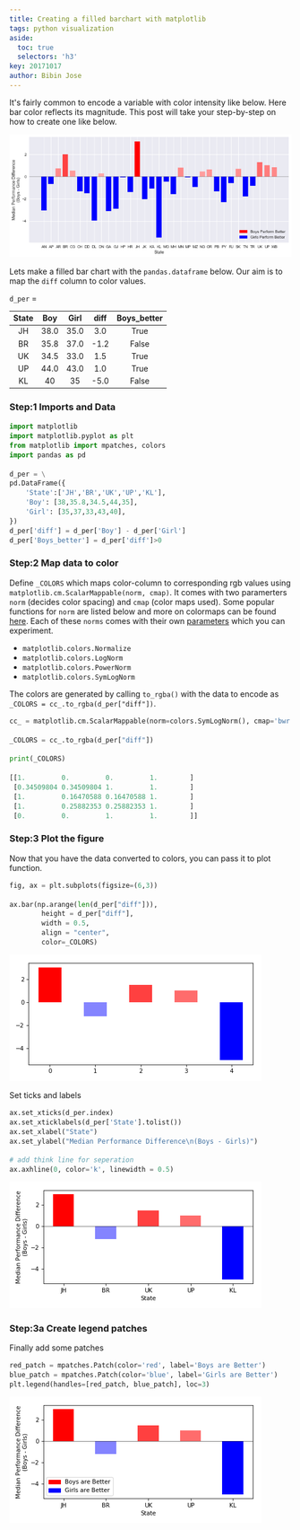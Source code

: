 ```yaml
---
title: Creating a filled barchart with matplotlib
tags: python visualization
aside:
  toc: true
  selectors: 'h3'
key: 20171017
author: Bibin Jose
---
```

It's fairly common to encode a variable with color intensity like below. Here bar color reflects its magnitude. This post will take your step-by-step on how to create one like below.

![barchart](/assets/20171017/barchart.png)

<!-- more -->

Lets make a filled bar chart with the `pandas.dataframe` below. Our aim is to map the `diff` column to color values.

`d_per` = 

| State 	| Boy	| Girl	|   diff	| Boys_better 	|
|:-----:	|:----:	|:-----:	|:----:	|:-----:	|
|   JH  	| 38.0 	| 35.0 	| 3.0 	|True |
|   BR  	| 35.8 	| 37.0 	| -1.2 	|False	|
|   UK  	| 34.5 	| 33.0 	| 1.5 	|True	|
|   UP  	| 44.0 	| 43.0 	| 1.0 	|True	|
|   KL    | 40    | 35    | -5.0  |False|


### Step:1 Imports and Data

```python
import matplotlib
import matplotlib.pyplot as plt
from matplotlib import mpatches, colors
import pandas as pd

d_per = \
pd.DataFrame({
    'State':['JH','BR','UK','UP','KL'],
    'Boy': [38,35.8,34.5,44,35],
    'Girl': [35,37,33,43,40],
})
d_per['diff'] = d_per['Boy'] - d_per['Girl']
d_per['Boys_better'] = d_per['diff']>0

```

### Step:2 Map data to color

Define `_COLORS` which maps color-column to corresponding rgb values using `matplotlib.cm.ScalarMappable(norm, cmap)`. It comes with two paramerters `norm` (decides color spacing) and `cmap` (color maps used). Some popular functions for `norm` are listed below and more on colormaps can be found [here](https://matplotlib.org/3.1.1/tutorials/colors/colormaps.html). Each of these `norms` comes with their own [parameters](https://het.as.utexas.edu/HET/Software/Matplotlib/api/colors_api.html) which you can experiment.

- `matplotlib.colors.Normalize`
- `matplotlib.colors.LogNorm`
- `matplotlib.colors.PowerNorm`
- `matplotlib.colors.SymLogNorm`

The colors are generated by calling `to_rgba()` with the data to encode as `_COLORS = cc_.to_rgba(d_per["diff"])`.

```python
cc_ = matplotlib.cm.ScalarMappable(norm=colors.SymLogNorm(), cmap='bwr')

_COLORS = cc_.to_rgba(d_per["diff"])

print(_COLORS)

[[1.         0.         0.         1.        ]
 [0.34509804 0.34509804 1.         1.        ]
 [1.         0.16470588 0.16470588 1.        ]
 [1.         0.25882353 0.25882353 1.        ]
 [0.         0.         1.         1.        ]]

```

### Step:3 Plot the figure

Now that you have the data converted to colors, you can pass it to plot function.



```python
fig, ax = plt.subplots(figsize=(6,3))

ax.bar(np.arange(len(d_per["diff"])),
        height = d_per["diff"],
        width = 0.5, 
        align = "center", 
        color=_COLORS)
```

![0](/assets/20171017/0.png)

Set ticks and labels

```python
ax.set_xticks(d_per.index)
ax.set_xticklabels(d_per['State'].tolist())
ax.set_xlabel("State")
ax.set_ylabel("Median Performance Difference\n(Boys - Girls)")

# add think line for seperation
ax.axhline(0, color='k', linewidth = 0.5)
```

![1](/assets/20171017/1.png)


### Step:3a Create legend patches
Finally add some patches

```python
red_patch = mpatches.Patch(color='red', label='Boys are Better')
blue_patch = mpatches.Patch(color='blue', label='Girls are Better')
plt.legend(handles=[red_patch, blue_patch], loc=3)
```

![2](/assets/20171017/2.png)

<br>